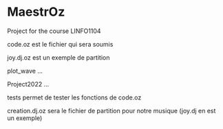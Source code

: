 # MaestrOz
Project for the course LINFO1104

code.oz est le fichier qui sera soumis

joy.dj.oz est un exemple de partition

plot_wave ...

Project2022 ...

tests permet de tester les fonctions de code.oz

creation.dj.oz sera le fichier de partition pour notre musique (joy.dj en est un exemple)
